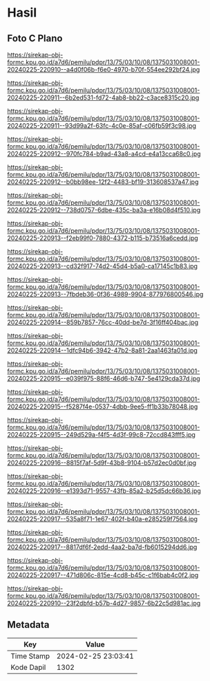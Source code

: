 # Hasil

## Foto C Plano

https://sirekap-obj-formc.kpu.go.id/a7d6/pemilu/pdpr/13/75/03/10/08/1375031008001-20240225-220910--a4d0f06b-f6e0-4970-b70f-554ee292bf24.jpg

https://sirekap-obj-formc.kpu.go.id/a7d6/pemilu/pdpr/13/75/03/10/08/1375031008001-20240225-220911--6b2ed531-fd72-4ab8-bb22-c3ace8315c20.jpg

https://sirekap-obj-formc.kpu.go.id/a7d6/pemilu/pdpr/13/75/03/10/08/1375031008001-20240225-220911--93d99a2f-63fc-4c0e-85af-c06fb59f3c98.jpg

https://sirekap-obj-formc.kpu.go.id/a7d6/pemilu/pdpr/13/75/03/10/08/1375031008001-20240225-220912--970fc784-b9ad-43a8-a4cd-e4a13cca68c0.jpg

https://sirekap-obj-formc.kpu.go.id/a7d6/pemilu/pdpr/13/75/03/10/08/1375031008001-20240225-220912--b0bb98ee-12f2-4483-bf19-313608537a47.jpg

https://sirekap-obj-formc.kpu.go.id/a7d6/pemilu/pdpr/13/75/03/10/08/1375031008001-20240225-220912--738d0757-6dbe-435c-ba3a-e16b08d4f510.jpg

https://sirekap-obj-formc.kpu.go.id/a7d6/pemilu/pdpr/13/75/03/10/08/1375031008001-20240225-220913--f2eb99f0-7880-4372-b115-b73516a6cedd.jpg

https://sirekap-obj-formc.kpu.go.id/a7d6/pemilu/pdpr/13/75/03/10/08/1375031008001-20240225-220913--cd32f917-74d2-45d4-b5a0-ca17145c1b83.jpg

https://sirekap-obj-formc.kpu.go.id/a7d6/pemilu/pdpr/13/75/03/10/08/1375031008001-20240225-220913--7fbdeb36-0f36-4989-9904-877976800546.jpg

https://sirekap-obj-formc.kpu.go.id/a7d6/pemilu/pdpr/13/75/03/10/08/1375031008001-20240225-220914--859b7857-76cc-40dd-be7d-3f16ff404bac.jpg

https://sirekap-obj-formc.kpu.go.id/a7d6/pemilu/pdpr/13/75/03/10/08/1375031008001-20240225-220914--1dfc94b6-3942-47b2-8a81-2aa1463fa01d.jpg

https://sirekap-obj-formc.kpu.go.id/a7d6/pemilu/pdpr/13/75/03/10/08/1375031008001-20240225-220915--e039f975-88f6-46d6-b747-5e4129cda37d.jpg

https://sirekap-obj-formc.kpu.go.id/a7d6/pemilu/pdpr/13/75/03/10/08/1375031008001-20240225-220915--f5287f4e-0537-4dbb-9ee5-ff1b33b78048.jpg

https://sirekap-obj-formc.kpu.go.id/a7d6/pemilu/pdpr/13/75/03/10/08/1375031008001-20240225-220915--249d529a-f4f5-4d3f-99c8-72ccd843fff5.jpg

https://sirekap-obj-formc.kpu.go.id/a7d6/pemilu/pdpr/13/75/03/10/08/1375031008001-20240225-220916--8815f7af-5d9f-43b8-9104-b57d2ec0d0bf.jpg

https://sirekap-obj-formc.kpu.go.id/a7d6/pemilu/pdpr/13/75/03/10/08/1375031008001-20240225-220916--e1393d71-9557-43fb-85a2-b25d5dc66b36.jpg

https://sirekap-obj-formc.kpu.go.id/a7d6/pemilu/pdpr/13/75/03/10/08/1375031008001-20240225-220917--535a8f71-1e67-402f-b40a-e285259f7564.jpg

https://sirekap-obj-formc.kpu.go.id/a7d6/pemilu/pdpr/13/75/03/10/08/1375031008001-20240225-220917--8817df6f-2edd-4aa2-ba7d-fb6015294dd6.jpg

https://sirekap-obj-formc.kpu.go.id/a7d6/pemilu/pdpr/13/75/03/10/08/1375031008001-20240225-220917--471d806c-815e-4cd8-b45c-c1f6bab4c0f2.jpg

https://sirekap-obj-formc.kpu.go.id/a7d6/pemilu/pdpr/13/75/03/10/08/1375031008001-20240225-220910--23f2dbfd-b57b-4d27-9857-6b22c5d981ac.jpg


## Metadata

| Key        | Value               |
| ---------- | ------------------- |
| Time Stamp | 2024-02-25 23:03:41 |
| Kode Dapil | 1302                |



